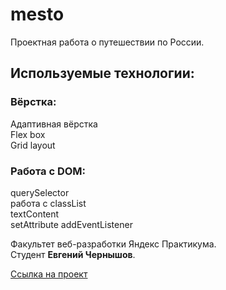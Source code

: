 # mesto

Проектная работа о путешествии по России.

## Используемые технологии:

### Вёрстка:

Адаптивная вёрстка  
Flex box  
Grid layout

### Работа с DOM:

querySelector  
работа с classList  
textContent  
setAttribute
addEventListener

Факультет веб-разработки Яндекс Практикума.  
Студент **Евгений Чернышов**.

[Ссылка на проект](https://eugesher.github.io/mesto/)
